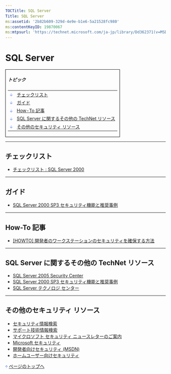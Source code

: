 ```yaml
---
TOCTitle: SQL Server
Title: SQL Server
ms:assetid: '2b82b609-329d-4e9e-b1e6-5a21528fc980'
ms:contentKeyID: 19870067
ms:mtpsurl: 'https://technet.microsoft.com/ja-jp/library/Dd362371(v=MSDN.10)'
---
```


SQL Server
==========

<p></p>
<table border="0" cellpadding="0" cellspacing="0">
<tbody>
<tr>
<td style="border:1px solid black;" colspan="5">
  
##### トピック
  
|                                                                                                                                                                                |                                                      |  
|--------------------------------------------------------------------------------------------------------------------------------------------------------------------------------|------------------------------------------------------|  
| [<img src="images/dd362371.arrow_px_down(ja-jp,TechNet.10).gif" alt="チェックリスト" width="7" height="9" />](#eaa)                               | [チェックリスト](#eaa)                               |  
| [<img src="images/dd362371.arrow_px_down(ja-jp,TechNet.10).gif" alt="ガイド" width="7" height="9" />](#ecb)                                       | [ガイド](#ecb)                                       |  
| [<img src="images/dd362371.arrow_px_down(ja-jp,TechNet.10).gif" alt="How-To 記事" width="7" height="9" />](#ehb)                                  | [How-To 記事](#ehb)                                  |  
| [<img src="images/dd362371.arrow_px_down(ja-jp,TechNet.10).gif" alt="SQL Server に関するその他の TechNet リソース" width="7" height="9" />](#emb) | [SQL Server に関するその他の TechNet リソース](#emb) |  
| [<img src="images/dd362371.arrow_px_down(ja-jp,TechNet.10).gif" alt="その他のセキュリティ リソース" width="7" height="9" />](#exb)                | [その他のセキュリティ リソース](#exb)                |

</td>
</tr>
</tbody>
</table>

<p></p>

 

------------------------------------------------------------------------

チェックリスト
--------------

-   [チェックリスト : SQL Server 2000](http://www.microsoft.com/japan/technet/prodtechnol/sql/2000/maintain/sp3sec04.mspx)

------------------------------------------------------------------------

ガイド
------

-   [SQL Server 2000 SP3 セキュリティ機能と推奨事例](http://www.microsoft.com/japan/technet/prodtechnol/sql/2000/maintain/sp3sec00.mspx)

------------------------------------------------------------------------

How-To 記事
-----------

-   [\[HOWTO\] 開発者のワークステーションのセキュリティを確保する方法](http://www.microsoft.com/japan/msdn/security/guidance/secmod110.mspx)

------------------------------------------------------------------------

SQL Server に関するその他の TechNet リソース
--------------------------------------------

-   [SQL Server 2005 Security Center](http://technet.microsoft.com/ja-jp/sqlserver/bb331769.aspx)
-   [SQL Server 2000 SP3 セキュリティ機能と推奨事例](http://www.microsoft.com/japan/technet/prodtechnol/sql/2000/maintain/sp3sec00.mspx)
-   [SQL Server テクノロジ センター](http://www.microsoft.com/japan/technet/prodtechnol/sql/default.mspx)

------------------------------------------------------------------------

その他のセキュリティ リソース
-----------------------------

-   [セキュリティ情報検索](http://www.microsoft.com/japan/technet/security/current.aspx)
-   [サポート技術情報検索](http://support.microsoft.com/search/)
-   [マイクロソフト セキュリティ ニュースレターのご案内](http://www.microsoft.com/japan/technet/security/secnews/default.mspx)
-   [Microsoft セキュリティ](http://www.microsoft.com/japan/security/)
-   [開発者向けセキュリティ (MSDN)](http://www.microsoft.com/japan/msdn/security/)
-   [ホームユーザー向けセキュリティ](http://www.microsoft.com/japan/athome/security/default.mspx)

[<img src="images/dd362371.arrow_px_up(ja-jp,TechNet.10).gif" alt="ページのトップへ" width="7" height="9" />](#top) [ページのトップへ](#top)
